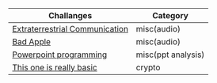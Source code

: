 Challanges                                               |Category          |
|------------                                            |--------
|[Extraterrestrial Communication](extraterrestrial.md)   | misc(audio)      |
|[Bad Apple](badapple.md)                                |misc(audio)       |
|[Powerpoint programming](powerpointprogramming.md)      |misc(ppt analysis)|
|[This one is really basic](Thisoneisreallybasic.md)     |crypto            |
